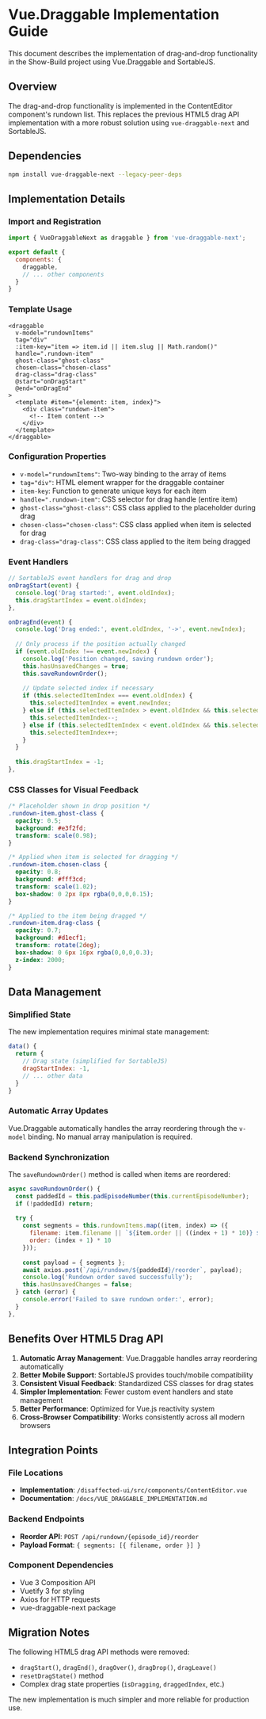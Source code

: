 # Vue.Draggable Implementation Guide

This document describes the implementation of drag-and-drop functionality in the Show-Build project using Vue.Draggable and SortableJS.

## Overview

The drag-and-drop functionality is implemented in the ContentEditor component's rundown list. This replaces the previous HTML5 drag API implementation with a more robust solution using `vue-draggable-next` and SortableJS.

## Dependencies

```bash
npm install vue-draggable-next --legacy-peer-deps
```

## Implementation Details

### Import and Registration

```javascript
import { VueDraggableNext as draggable } from 'vue-draggable-next';

export default {
  components: {
    draggable,
    // ... other components
  }
}
```

### Template Usage

```vue
<draggable
  v-model="rundownItems"
  tag="div"
  :item-key="item => item.id || item.slug || Math.random()"
  handle=".rundown-item"
  ghost-class="ghost-class"
  chosen-class="chosen-class"
  drag-class="drag-class"
  @start="onDragStart"
  @end="onDragEnd"
>
  <template #item="{element: item, index}">
    <div class="rundown-item">
      <!-- Item content -->
    </div>
  </template>
</draggable>
```

### Configuration Properties

- `v-model="rundownItems"`: Two-way binding to the array of items
- `tag="div"`: HTML element wrapper for the draggable container  
- `item-key`: Function to generate unique keys for each item
- `handle=".rundown-item"`: CSS selector for drag handle (entire item)
- `ghost-class="ghost-class"`: CSS class applied to the placeholder during drag
- `chosen-class="chosen-class"`: CSS class applied when item is selected for drag
- `drag-class="drag-class"`: CSS class applied to the item being dragged

### Event Handlers

```javascript
// SortableJS event handlers for drag and drop
onDragStart(event) {
  console.log('Drag started:', event.oldIndex);
  this.dragStartIndex = event.oldIndex;
},

onDragEnd(event) {
  console.log('Drag ended:', event.oldIndex, '->', event.newIndex);
  
  // Only process if the position actually changed
  if (event.oldIndex !== event.newIndex) {
    console.log('Position changed, saving rundown order');
    this.hasUnsavedChanges = true;
    this.saveRundownOrder();
    
    // Update selected index if necessary
    if (this.selectedItemIndex === event.oldIndex) {
      this.selectedItemIndex = event.newIndex;
    } else if (this.selectedItemIndex > event.oldIndex && this.selectedItemIndex <= event.newIndex) {
      this.selectedItemIndex--;
    } else if (this.selectedItemIndex < event.oldIndex && this.selectedItemIndex >= event.newIndex) {
      this.selectedItemIndex++;
    }
  }
  
  this.dragStartIndex = -1;
},
```

### CSS Classes for Visual Feedback

```css
/* Placeholder shown in drop position */
.rundown-item.ghost-class {
  opacity: 0.5;
  background: #e3f2fd;
  transform: scale(0.98);
}

/* Applied when item is selected for dragging */
.rundown-item.chosen-class {
  opacity: 0.8;
  background: #fff3cd;
  transform: scale(1.02);
  box-shadow: 0 2px 8px rgba(0,0,0,0.15);
}

/* Applied to the item being dragged */
.rundown-item.drag-class {
  opacity: 0.7;
  background: #d1ecf1;
  transform: rotate(2deg);
  box-shadow: 0 6px 16px rgba(0,0,0,0.3);
  z-index: 2000;
}
```

## Data Management

### Simplified State

The new implementation requires minimal state management:

```javascript
data() {
  return {
    // Drag state (simplified for SortableJS)
    dragStartIndex: -1,
    // ... other data
  }
}
```

### Automatic Array Updates

Vue.Draggable automatically handles the array reordering through the `v-model` binding. No manual array manipulation is required.

### Backend Synchronization

The `saveRundownOrder()` method is called when items are reordered:

```javascript
async saveRundownOrder() {
  const paddedId = this.padEpisodeNumber(this.currentEpisodeNumber);
  if (!paddedId) return;
  
  try {
    const segments = this.rundownItems.map((item, index) => ({
      filename: item.filename || `${item.order || ((index + 1) * 10)} ${item.slug || item.title}.md`,
      order: (index + 1) * 10
    }));
    
    const payload = { segments };
    await axios.post(`/api/rundown/${paddedId}/reorder`, payload);
    console.log('Rundown order saved successfully');
    this.hasUnsavedChanges = false;
  } catch (error) {
    console.error('Failed to save rundown order:', error);
  }
},
```

## Benefits Over HTML5 Drag API

1. **Automatic Array Management**: Vue.Draggable handles array reordering automatically
2. **Better Mobile Support**: SortableJS provides touch/mobile compatibility  
3. **Consistent Visual Feedback**: Standardized CSS classes for drag states
4. **Simpler Implementation**: Fewer custom event handlers and state management
5. **Better Performance**: Optimized for Vue.js reactivity system
6. **Cross-Browser Compatibility**: Works consistently across all modern browsers

## Integration Points

### File Locations
- **Implementation**: `/disaffected-ui/src/components/ContentEditor.vue`
- **Documentation**: `/docs/VUE_DRAGGABLE_IMPLEMENTATION.md`

### Backend Endpoints
- **Reorder API**: `POST /api/rundown/{episode_id}/reorder`
- **Payload Format**: `{ segments: [{ filename, order }] }`

### Component Dependencies
- Vue 3 Composition API
- Vuetify 3 for styling
- Axios for HTTP requests
- vue-draggable-next package

## Migration Notes

The following HTML5 drag API methods were removed:
- `dragStart()`, `dragEnd()`, `dragOver()`, `dragDrop()`, `dragLeave()`
- `resetDragState()` method  
- Complex drag state properties (`isDragging`, `draggedIndex`, etc.)

The new implementation is much simpler and more reliable for production use.
